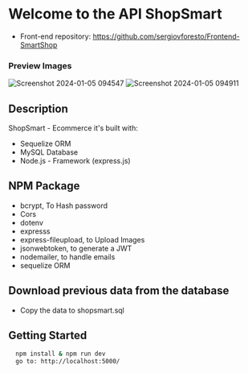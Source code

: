 # Welcome to the API ShopSmart

+ Front-end repository: https://github.com/sergiovforesto/Frontend-SmartShop

### Preview Images
![Screenshot 2024-01-05 094547](https://github.com/sergiovforesto/api-shopsmart-ecommerce/assets/107615935/a00938af-703a-453a-9b14-dcb4bdeb83eb)
![Screenshot 2024-01-05 094911](https://github.com/sergiovforesto/api-shopsmart-ecommerce/assets/107615935/4af3a743-8b64-4f9b-b24d-38ca711ea6ee)

## Description

ShopSmart - Ecommerce it's built with:
+ Sequelize ORM
+ MySQL Database
+ Node.js - Framework (express.js)

## NPM Package
+ bcrypt, To Hash password
+ Cors
+ dotenv
+ expresss
+ express-fileupload, to Upload Images
+ jsonwebtoken, to generate a JWT
+ nodemailer, to handle emails
+ sequelize ORM

## Download previous data from the database
+ Copy the data to shopsmart.sql



## Getting Started


```bash
  npm install & npm run dev
  go to: http://localhost:5000/
```

